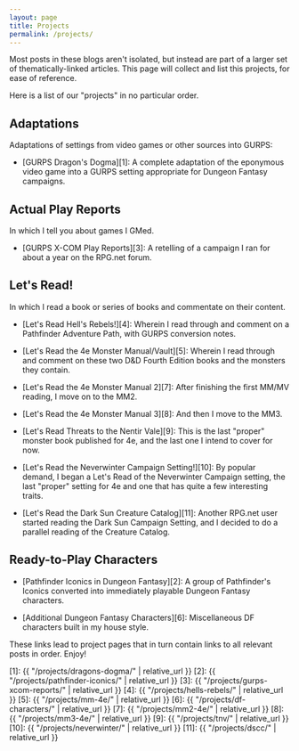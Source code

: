 ```yaml
---
layout: page
title: Projects
permalink: /projects/
---
```


Most posts in these blogs aren't isolated, but instead are part of a larger set
of thematically-linked articles. This page will collect and list this projects,
for ease of reference.

Here is a list of our "projects" in no particular order.

## Adaptations

Adaptations of settings from video games or other sources into GURPS:

- [GURPS Dragon's Dogma][1]: A complete adaptation of the eponymous video game
  into a GURPS setting appropriate for Dungeon Fantasy campaigns.

## Actual Play Reports

In which I tell you about games I GMed.

- [GURPS X-COM Play Reports][3]: A retelling of a campaign I ran for
  about a year on the RPG.net forum.

## Let's Read!

In which I read a book or series of books and commentate on their content.

- [Let's Read Hell's Rebels!][4]: Wherein I read through and comment on a
  Pathfinder Adventure Path, with GURPS conversion notes.

- [Let's Read the 4e Monster Manual/Vault][5]: Wherein I read through and
  comment on these two D&D Fourth Edition books and the monsters they contain.

- [Let's Read the 4e Monster Manual 2][7]: After finishing the first MM/MV
  reading, I move on to the MM2.

- [Let's Read the 4e Monster Manual 3][8]: And then I move to the MM3.

- [Let's Read Threats to the Nentir Vale][9]: This is the last "proper" monster
  book published for 4e, and the last one I intend to cover for now.

- [Let's Read the Neverwinter Campaign Setting!][10]: By popular demand, I began
  a Let's Read of the Neverwinter Campaign setting, the last "proper" setting
  for 4e and one that has quite a few interesting traits.

- [Let's Read the Dark Sun Creature Catalog][11]: Another RPG.net user started
  reading the Dark Sun Campaign Setting, and I decided to do a parallel reading
  of the Creature Catalog.

## Ready-to-Play Characters

- [Pathfinder Iconics in Dungeon Fantasy][2]: A group of Pathfinder's Iconics
  converted into immediately playable Dungeon Fantasy characters.

- [Additional Dungeon Fantasy Characters][6]: Miscellaneous DF characters built
  in my house style.

These links lead to project pages that in turn contain links to all relevant
posts in order. Enjoy!

[1]: {{ "/projects/dragons-dogma/" | relative_url }}
[2]: {{ "/projects/pathfinder-iconics/" | relative_url }}
[3]: {{ "/projects/gurps-xcom-reports/" | relative_url }}
[4]: {{ "/projects/hells-rebels/" | relative_url }}
[5]: {{ "/projects/mm-4e/" | relative_url }}
[6]: {{ "/projects/df-characters/" | relative_url }}
[7]: {{ "/projects/mm2-4e/" | relative_url }}
[8]: {{ "/projects/mm3-4e/" | relative_url }}
[9]: {{ "/projects/tnv/" | relative_url }}
[10]: {{ "/projects/neverwinter/" | relative_url }}
[11]: {{ "/projects/dscc/" | relative_url }}
